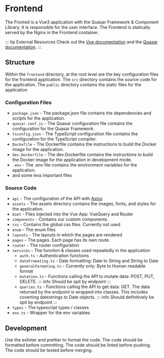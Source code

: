 # Frontend

The Fronted is a Vue3 application with the Quasar Framework & Component Library. It is responsible for the user
interface. The Frontend is statically served by the Nginx in the Frontend container.

::: tip External Resources
Check out the [Vue documentation](https://v3.vuejs.org/guide/introduction.html) and the [Quasar
documentation](https://quasar.dev/).
:::

## Structure

Within the `frontend` directory, at the root level are the key configuration files for the frontend application.
The `src` directory contains the source code for the application. The `public` directory contains the static files for
the application

### Configuration Files

- `package.json` - The package.json file contains the dependencies and scripts for the application.
- `quasar.conf.js` - The Quasar configuration file contains the configuration for the Quasar Framework.
- `tsconfig.json` - The TypeScript configuration file contains the configuration for the TypeScript compiler.
- `Dockefile` - The Dockerfile contains the instructions to build the Docker image for the application.
- `dev.Dockerfile` - The dev.Dockerfile contains the instructions to build the Docker image for the application in
  development mode.
- `.env` - The .env file contains the environment variables for the application.
- and some less important files

### Source Code

- `api` - The configuration of the API with [Axios](https://axios-http.com/)
- `assets` - The assets directory contains the images, fonts, and styles for the application.
- `boot` - Files injected into the Vue App: VueQuery and Router
- `components` - Contains our custom components.
- `css` - Contains the global css files. Currently not used
- `enum` - The enum files
- `layouts` - The layouts in which the pages are rendered
- `pages` - The pages. Each page has its own route.
- `router` - The router configuration
- `services` - The function & classes used repeatedly in the application
    - `auth.ts` - Authentication functions
    - `dateFromating.ts` - Date formatting: Date to String and String to Date
    - `generalFormating.ts` - Currently only: Byte to Human readable format
    - `mutation.ts` - Functions calling the API to mutate data: POST, PUT, DELETE.
      ::: info
      Should be spit by endpoint
      :::
    - `queries.ts` - Functions calling the API to get data: GET. The data returned by the endpoint is wrapped into
      classes. This includes coverting datestrings to Date objects.
      ::: info
      Should definitively be spit by endpoint
      :::
- `types` - The typescript types / classes
- `env.ts` - Wrapper for the env variables

## Development

Use the eslinter and prettier to format the code. The code should be formatted before committing. The code should be
linted before pushing. The code should be tested before merging.
